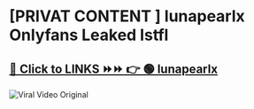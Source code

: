 
 # [PRIVAT CONTENT ] lunapearlx Onlyfans Leaked lstfl

## <h2><a href="https://clipsfans.com/lunapearlx&ref=git">🔗 Click to LINKS ⏩⏩ 👉 🟢 lunapearlx </a></h2>

<a href="https://clipsfans.com/lunapearlx&ref=git" rel="nofollow" data-target="animated-image.originalLink"><img src="https://i.ibb.co.com/xMMVF88/686577567.gif" alt="Viral Video Original" style="max-width: 100%; display: inline-block;" data-target="animated-image.originalImage"></a>

